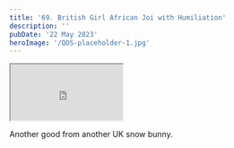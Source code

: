 ```yaml
---
title: '69. British Girl African Joi with Humiliation'
description: ''
pubDate: '22 May 2023'
heroImage: '/QOS-placeholder-1.jpg'
---
```

<iframe src="https://drive.google.com/file/d/1xgNWSRu3uAdPESJjEHnKK9Z_y2kPWq4g/preview" width="200" height="100" allow="autoplay" allowfullscreen="allowfullscreen"></iframe>

Another good from another UK snow bunny.